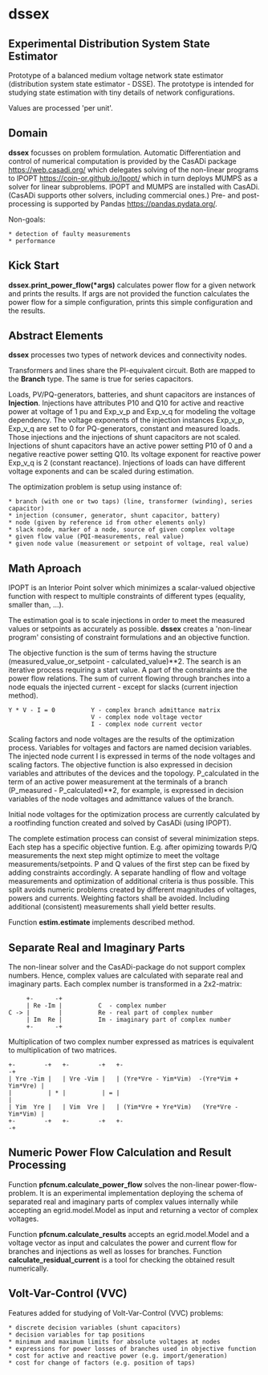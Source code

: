 # dssex

## Experimental Distribution System State Estimator

Prototype of a balanced medium voltage network state estimator
(distribution system state estimator - DSSE). The prototype is intended
for studying state estimation with tiny details of network configurations.

Values are processed 'per unit'.

## Domain

**dssex** focusses on problem formulation. Automatic Differentiation and
control of numerical computation is provided by the CasADi package
https://web.casadi.org/ which delegates solving of the non-linear programs to
IPOPT https://coin-or.github.io/Ipopt/ which in turn deploys MUMPS as a solver
for linear subproblems. IPOPT and MUMPS are installed with CasADi.
(CasADi supports other solvers, including commercial ones.)
Pre- and post-processing is supported by Pandas https://pandas.pydata.org/.

Non-goals:

    * detection of faulty measurements
    * performance

## Kick Start

__dssex.print_power_flow(*args)__ calculates power flow for a given network
and prints the results. If args are not provided the function calculates
the power flow for a simple configuration, prints this simple configuration
and the results.

## Abstract Elements

**dssex** processes two types of network devices and connectivity nodes.

Transformers and lines share the PI-equivalent circuit. Both are mapped to the
**Branch** type. The same is true for series capacitors.

Loads, PV/PQ-generators, batteries, and shunt capacitors are instances of
**Injection**. Injections have attributes P10 and Q10 for active and reactive
power at voltage of 1&nbsp;pu and Exp_v_p and Exp_v_q for modeling the voltage
dependency. The voltage exponents of the injection instances Exp_v_p,
Exp_v_q are set to 0 for PQ-generators, constant and measured loads. Those
injections and the injections of shunt capacitors are not scaled. Injections
of shunt capacitors have an active power setting P10 of 0 and a negative
reactive power setting Q10. Its voltage exponent for reactive power Exp_v_q
is 2 (constant reactance). Injections of loads can have different voltage
exponents and can be scaled during estimation.

The optimization problem is setup using instance of:

    * branch (with one or two taps) (line, transformer (winding), series capacitor)
    * injection (consumer, generator, shunt capacitor, battery)
    * node (given by reference id from other elements only)
    * slack node, marker of a node, source of given complex voltage
    * given flow value (PQI-measurements, real value)
    * given node value (measurement or setpoint of voltage, real value)

## Math Aproach

IPOPT is an Interior Point solver which minimizes a scalar-valued objective
function with respect to multiple constraints of different types
(equality, smaller than, ...).

The estimation goal is to scale injections in order to meet the measured
values or setpoints as accurately as possible. **dssex** creates a
'non-linear program' consisting of constraint formulations and an
objective function.

The objective function is the sum of terms having the structure
(measured_value_or_setpoint - calculated_value)\*\*2. The search is
an iterative process requiring a start value. A part of the constraints
are the power flow relations. The sum of current flowing through branches
into a node equals the injected current&nbsp;- except for slacks
(current injection method).

    Y * V - I = 0          Y - complex branch admittance matrix
                           V - complex node voltage vector
                           I - complex node current vector

Scaling factors and node voltages are the results of the optimization process.
Variables for voltages and factors are named decision variables. The injected
node current I is expressed in terms of the node voltages and scaling factors.
The objective function is also expressed in decision variables and attributes
of the devices and the topology. P_calculated in the term of an active power
measurement at the terminals of a branch (P_measured - P_calculated)\*\*2,
for example, is expressed in decision variables of the node voltages and
admittance values of the branch.

Initial node voltages for the optimization process are currently calculated
by a rootfinding function created and solved by CasADi (using IPOPT).

The complete estimation process can consist of several minimization steps.
Each step has a specific objective funtion. E.g. after opimizing towards
P/Q measurements the next step might optimize to meet the voltage
measurements/setpoints. P and Q values of the first step can be
fixed by adding constraints accordingly. A separate handling of flow and
voltage measurements and optimization of additional criteria is thus possible.
This split avoids numeric problems created by different magnitudes of
voltages, powers and currents. Weighting factors shall be avoided.
Including additional (consistent) measurements shall yield better results.

Function **estim.estimate** implements described method.

## Separate Real and Imaginary Parts

The non-linear solver and the CasADi-package do not support complex numbers.
Hence, complex values are calculated with separate real and imaginary parts.
Each complex number is transformed in a 2x2-matrix:

         +-      -+
         | Re -Im |          C  - complex number
    C -> |        |          Re - real part of complex number
         | Im  Re |          Im - imaginary part of complex number
         +-      -+

Multiplication of two complex number expressed as matrices is equivalent to
multiplication of two matrices.

    +-        -+   +-        -+   +-                                         -+
    | Yre -Yim |   | Vre -Vim |   | (Yre*Vre - Yim*Vim)  -(Yre*Vim + Yim*Vre) |
    |          | * |          | = |                                           |
    | Yim  Yre |   | Vim  Vre |   | (Yim*Vre + Yre*Vim)   (Yre*Vre - Yim*Vim) |
    +-        -+   +-        -+   +-                                         -+

## Numeric Power Flow Calculation and Result Processing

Function **pfcnum.calculate_power_flow** solves the non-linear
power-flow-problem. It is an experimental implementation deploying the
schema of separated real and imaginary parts of complex values internally while
accepting an egrid.model.Model as input and returning a vector of
complex voltages.

Function **pfcnum.calculate_results** accepts an egrid.model.Model and
a voltage vector as input and calculates the power and current flow for
branches and injections as well as losses for branches. Function
**calculate_residual_current** is a tool for checking the obtained result
numerically.

## Volt-Var-Control (VVC)

Features added for studying of Volt-Var-Control (VVC) problems:

    * discrete decision variables (shunt capacitors)
    * decision variables for tap positions
    * minimum and maximum limits for absolute voltages at nodes
    * expressions for power losses of branches used in objective function
    * cost for active and reactive power (e.g. import/generation)
    * cost for change of factors (e.g. position of taps)
